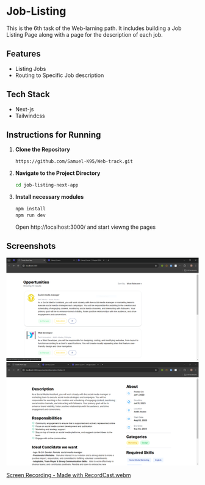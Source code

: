 # Job-Listing

This is the 6th task of the Web-larning path. It includes building a Job Listing Page along with a page for the description of each job.

## Features

- Listing Jobs
- Routing to Specific Job description

## Tech Stack

- Next-js
- Tailwindcss

## Instructions for Running

1. **Clone the Repository**

   ```bash
   https://github.com/Samuel-K95/Web-track.git
   ```

2. **Navigate to the Project Directory**

   ```bash
   cd job-listing-next-app
   ```

3. **Install necessary modules**

   ```bash
   npm install
   npm run dev
   ```

   Open http://localhost:3000/ and start viewng the pages

## Screenshots

![First](images/first.png)
![Second](images/second.png)

[Screen Recording - Made with RecordCast.webm](https://github.com/user-attachments/assets/433f7e40-8b47-4874-bcee-5a851608363d)
